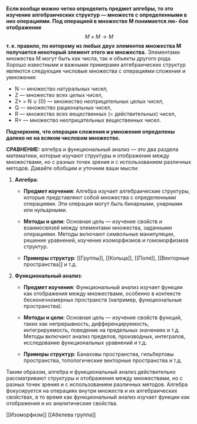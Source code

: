 **Если вообще можно четко определить предмет алгебры, то это
изучение алгебраических структур –– множеств с определенными
в них операциями. Под операцией в множестве M понимается лю-
бое отображение**
$$ M × M → M $$
**т. е. правило, по которому из любых двух элементов множества M
получается некоторый элемент этого же множества.** Элементами
множества M могут быть как числа, так и объекты другого рода.
Хорошо известными и важными примерами алгебраических
структур являются следующие числовые множества с операциями
сложения и умножения:

* N –– множество натуральных чисел,
* Z –– множество всех целых чисел,
* Z+ = N ∪ {0} –– множество неотрицательных целых чисел,
* Q –– множество рациональных чисел,
* R –– множество всех вещественных (= действительных) чисел,
* R+ –– множество неотрицательных вещественных чисел.

**Подчеркнем, что операции сложения и умножения определены
далеко не на всяком числовом множестве.**


**СРАВНЕНИЕ:** алгебра и функциональный анализ — это два раздела математики, которые изучают структуры и отображения между множествами, но с разных точек зрения и с использованием различных методов. Давайте обобщим и уточним ваши мысли:

1. **Алгебра**:
    
    - **Предмет изучения**: Алгебра изучает алгебраические структуры, которые представляют собой множества с определенными операциями. Эти операции могут быть бинарными, унарными или нульарными.
        
    - **Методы и цели**: Основная цель — изучение свойств и взаимосвязей между элементами множества, заданными операциями. Методы включают символьные манипуляции, решение уравнений, изучение изоморфизмов и гомоморфизмов структур.
        
    - **Примеры структур**: [[Группы]], [[Кольца]], [[Поля]], [[Векторные пространства]] и т.д.
        
2. **Функциональный анализ**:
    
    - **Предмет изучения**: Функциональный анализ изучает функции как отображения между множествами, особенно в контексте бесконечномерных пространств (например, функциональные пространства).
        
    - **Методы и цели**: Основная цель — изучение свойств функций, таких как непрерывность, дифференцируемость, интегрируемость, поведение на предельных значениях и т.д. Методы включают анализ пределов, производных, интегралов, исследование функциональных уравнений и т.д.
        
    - **Примеры структур**: Банаховы пространства, гильбертовы пространства, топологические векторные пространства и т.д.
        

Таким образом, алгебра и функциональный анализ действительно рассматривают структуры и отображения между множествами, но с разных точек зрения и с использованием различных методов. Алгебра фокусируется на операциях внутри множеств и их алгебраических свойствах, в то время как функциональный анализ изучает функции как отображения и их аналитические свойства.

[[Изоморфизм]]
[[Абелева группа]]